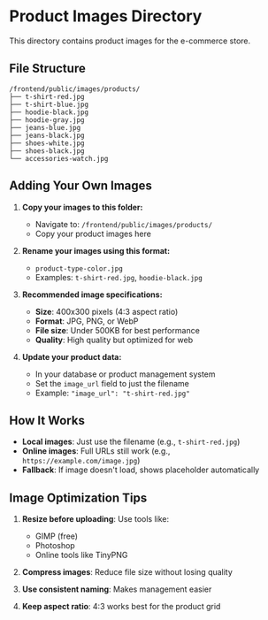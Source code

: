 # Product Images Directory

This directory contains product images for the e-commerce store.

## File Structure

```
/frontend/public/images/products/
├── t-shirt-red.jpg
├── t-shirt-blue.jpg
├── hoodie-black.jpg
├── hoodie-gray.jpg
├── jeans-blue.jpg
├── jeans-black.jpg
├── shoes-white.jpg
├── shoes-black.jpg
└── accessories-watch.jpg
```

## Adding Your Own Images

1. **Copy your images to this folder:**

   - Navigate to: `/frontend/public/images/products/`
   - Copy your product images here

2. **Rename your images using this format:**

   - `product-type-color.jpg`
   - Examples: `t-shirt-red.jpg`, `hoodie-black.jpg`

3. **Recommended image specifications:**

   - **Size**: 400x300 pixels (4:3 aspect ratio)
   - **Format**: JPG, PNG, or WebP
   - **File size**: Under 500KB for best performance
   - **Quality**: High quality but optimized for web

4. **Update your product data:**
   - In your database or product management system
   - Set the `image_url` field to just the filename
   - Example: `"image_url": "t-shirt-red.jpg"`

## How It Works

- **Local images**: Just use the filename (e.g., `t-shirt-red.jpg`)
- **Online images**: Full URLs still work (e.g., `https://example.com/image.jpg`)
- **Fallback**: If image doesn't load, shows placeholder automatically

## Image Optimization Tips

1. **Resize before uploading**: Use tools like:

   - GIMP (free)
   - Photoshop
   - Online tools like TinyPNG

2. **Compress images**: Reduce file size without losing quality
3. **Use consistent naming**: Makes management easier
4. **Keep aspect ratio**: 4:3 works best for the product grid

